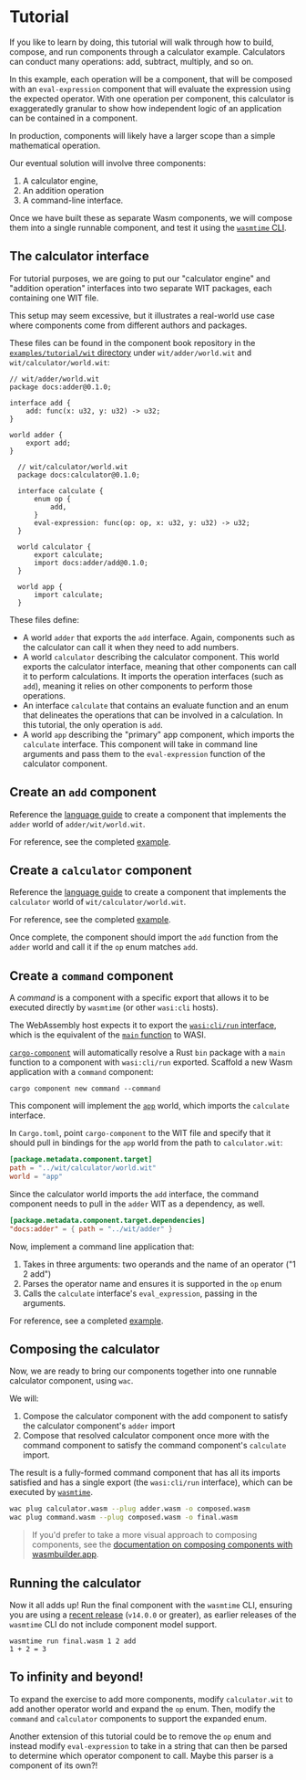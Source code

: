 # Tutorial

If you like to learn by doing, this tutorial will walk through how to build, compose, and run
components through a calculator example. Calculators can conduct many operations: add, subtract,
multiply, and so on.

In this example, each operation will be a component, that will be composed with
an `eval-expression` component that will evaluate the expression using the expected operator. With
one operation per component, this calculator is exaggeratedly granular to show how independent logic
of an application can be contained in a component.

In production, components will likely have a larger scope than a simple mathematical operation.

Our eventual solution will involve three components:

1. A calculator engine,
2. An addition operation
3. A command-line interface.

Once we have built these as separate Wasm components, we will compose them into a single runnable
component, and test it using the [`wasmtime` CLI][wasmtime].

[wasmtime]: https://wasmtime.dev/

## The calculator interface

For tutorial purposes, we are going to put our "calculator engine" and "addition operation" interfaces into two separate WIT packages, each containing one WIT file.

This setup may seem excessive, but it illustrates a real-world use case where components come
from different authors and packages.

These files can be found in the component book repository in the [`examples/tutorial/wit` directory](https://github.com/bytecodealliance/component-docs/tree/main/component-model/examples/tutorial/wit) under `wit/adder/world.wit` and `wit/calculator/world.wit`:

  ```wit
  // wit/adder/world.wit
  package docs:adder@0.1.0;

  interface add {
      add: func(x: u32, y: u32) -> u32;
  }

  world adder {
      export add;
  }
```

```wit
  // wit/calculator/world.wit
  package docs:calculator@0.1.0;

  interface calculate {
      enum op {
          add,
      }
      eval-expression: func(op: op, x: u32, y: u32) -> u32;
  }

  world calculator {
      export calculate;
      import docs:adder/add@0.1.0;
  }

  world app {
      import calculate;
  }
  ```

These files define:
* A world `adder` that exports the `add` interface. Again, components such as the calculator can call it when
  they need to add numbers.
* A world `calculator` describing the calculator component. This world exports the calculator interface, meaning
  that other components can call it to perform calculations. It imports the operation interfaces
  (such as `add`), meaning it relies on other components to perform those operations.
* An interface `calculate` that contains an evaluate function and an enum that delineates
  the operations that can be involved in a calculation. In this tutorial, the only operation is `add`.
* A world `app` describing the "primary" app component, which imports the `calculate` interface.
  This component will take in command line arguments and pass them to the `eval-expression` function
  of the calculator component.

## Create an `add` component

Reference the [language guide](language-support.md) to create a component that implements the
`adder` world of `adder/wit/world.wit`.

For reference, see the completed
[example](https://github.com/bytecodealliance/component-docs/tree/main/component-model/examples/tutorial/adder/).

## Create a `calculator` component

Reference the [language guide](language-support.md) to create a component that implements the
`calculator` world of `wit/calculator/world.wit`.

For reference, see the completed
[example](https://github.com/bytecodealliance/component-docs/tree/main/component-model/examples/tutorial/calculator/).

Once complete, the component should import the `add` function from the `adder` world and call it if the `op` enum matches `add`.

## Create a `command` component

A _command_ is a component with a specific export that allows it to be executed directly by
`wasmtime` (or other `wasi:cli` hosts).

The WebAssembly host expects it to export the [`wasi:cli/run`
interface](https://github.com/WebAssembly/wasi-cli/blob/main/wit/run.wit), which is the equivalent
of the [`main` function][wiki-entrypoint] to WASI.

[`cargo-component`][cargo-component] will automatically resolve a Rust `bin` package
with a `main` function to a component with `wasi:cli/run` exported. Scaffold a new Wasm application
with a `command` component:

```console
cargo component new command --command
```

This component will implement the [`app`](https://github.com/bytecodealliance/component-docs/tree/main/component-model/examples/tutorial/wit/calculator.wit) world, which
imports the `calculate` interface.

In `Cargo.toml`, point `cargo-component` to the WIT file and specify that it should pull in bindings
for the `app` world from the path to `calculator.wit`:

```toml
[package.metadata.component.target]
path = "../wit/calculator/world.wit"
world = "app"
```
Since the calculator world imports the `add` interface, the command component needs to pull in the `adder` WIT as a dependency, as well.

```toml
[package.metadata.component.target.dependencies]
"docs:adder" = { path = "../wit/adder" }
```
Now, implement a command line application that:

1. Takes in three arguments: two operands and the name of an operator ("1 2 add")
2. Parses the operator name and ensures it is supported in the `op` enum
3. Calls the `calculate` interface's `eval_expression`, passing in the arguments.

For reference, see a completed [example](https://github.com/bytecodealliance/component-docs/tree/main/component-model/examples/tutorial/command/).

[wiki-entrypoint]: https://en.wikipedia.org/wiki/Entry_point
[cargo-component]: https://crates.io/crates/cargo-component

## Composing the calculator

Now, we are ready to bring our components together into one runnable calculator component, using
`wac`. 

We will:

1. Compose the calculator component with the add component to satisfy the calculator component's `adder` import
2. Compose that resolved calculator component once more with the command component to satisfy the command component's `calculate` import. 

The result is a fully-formed command component that has all its imports satisfied and has a single
export (the `wasi:cli/run` interface), which can be executed by [`wasmtime`][wasmtime].

```sh
wac plug calculator.wasm --plug adder.wasm -o composed.wasm
wac plug command.wasm --plug composed.wasm -o final.wasm
```

> If you'd prefer to take a more visual approach to composing components, see the [documentation on composing components with wasmbuilder.app](composing-and-distributing/composing.md#composing-components-with-a-visual-interface).

## Running the calculator

Now it all adds up! Run the final component with the `wasmtime` CLI, ensuring you are using a
[recent release][wasmtime-releases] (`v14.0.0` or greater), as earlier releases of
the `wasmtime` CLI do not include component model support.

```
wasmtime run final.wasm 1 2 add
1 + 2 = 3
```

[wasmtime-releases]: https://github.com/bytecodealliance/wasmtime/releases

## To infinity and beyond!

To expand the exercise to add more components, modify `calculator.wit` to add another operator world
and expand the `op` enum. Then, modify the `command` and `calculator` components to support the
expanded enum.

Another extension of this tutorial could be to remove the `op` enum and instead modify
`eval-expression` to take in a string that can then be parsed to determine which operator component
to call. Maybe this parser is a component of its own?!
